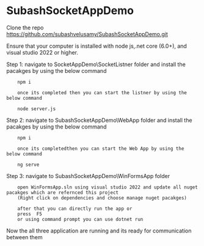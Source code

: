 # SubashSocketAppDemo
Clone the repo https://github.com/subashvelusamy/SubashSocketAppDemo.git

Ensure that your computer is installed with node js,.net core (6.0+), and visual studio 2022 or higher. 

Step 1: navigate to SocketAppDemo\SocketListner folder and install the pacakges by using the below command
		
		npm i
		
		once its completed then you can start the listner by using the below command 
		
		node server.js
		
Step 2: navigate to  SubashSocketAppDemo\WebApp folder and install the pacakges by using the below command
        
		npm i
		
		once its completedthen you can start the Web App by using the below command 
		
		ng serve
		
Step 3: navigate to  SubashSocketAppDemo\WinFormsApp folder

        open WinFormsApp.sln using visual studio 2022 and update all nuget pacakges which are refernced this project
		(Right click on dependencies and choose manage nuget pacakges)
		
		after that you can directly run the app or 
		press  F5 
		or using command prompt you can use dotnet run
		
Now the all three application are running and its ready for communication between them 
